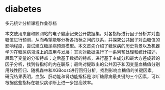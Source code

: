 # diabetes
多元统计分析课程作业存档

本文使用来自和鲸网站的电子健康记录公开数据集，对各指标进行因子分析并对血糖值进行预测，从而希望能够分析各指标之间的联系，并探究公共因子对血糖值的影响程度，尝试建立糖尿病预测模型。本文首先介绍了糖尿病的历史背景以及机器学习在糖尿病领域上的应用与发展；其次对数据进行了一系列预处理和统计描述，展现了变量的分布特点；之后基于数据的特点，进行基于主成分和最大方差旋转的因子分析，找到各指标的内在联系；最终对提取出的公共因子和因变量血糖值分别用线性回归、随机森林和XGBoost进行回归分析，找到影响血糖值的关键因素。研究结果表明，血脂、肝功能和肾功能指标是诊断糖尿病最关键的三个因素，可以根据这些指标在糖尿病诊断上进一步提高效率。
